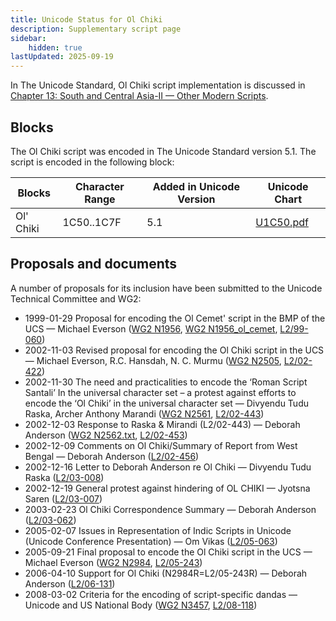 ```yaml
---
title: Unicode Status for Ol Chiki
description: Supplementary script page
sidebar:
    hidden: true
lastUpdated: 2025-09-19
---
```


In The Unicode Standard, Ol Chiki script implementation is discussed in [Chapter 13: South and Central Asia-II — Other Modern Scripts](https://www.unicode.org/versions/latest/core-spec/chapter-13/#G29195).

## Blocks

The Ol Chiki script was encoded in The Unicode Standard version 5.1. The script is encoded in the following block:

| Blocks | Character Range | Added in Unicode Version | Unicode Chart |
| ------ | --------------- | ------------------------ | ------------- |
| Ol' Chiki | 1C50..1C7F | 5.1 | [U1C50.pdf](http://www.unicode.org/charts/PDF/U1C50.pdf) |

## Proposals and documents

A number of proposals for its inclusion have been submitted to the Unicode Technical Committee and WG2:
- 1999-01-29 Proposal for encoding the Ol Cemet' script in the BMP of the UCS — Michael Everson ([WG2 N1956](https://www.unicode.org/wg2/docs/n1956.pdf), [WG2 N1956_ol_cemet](https://www.unicode.org/wg2/docs/n1956_ol_cemet.pdf), [L2/99-060](http://www.unicode.org/L2/L1999/n1956.pdf))
- 2002-11-03 Revised proposal for encoding the Ol Chiki script in the UCS — Michael Everson, R.C. Hansdah, N. C. Murmu ([WG2 N2505](https://www.unicode.org/wg2/docs/n2505.pdf), [L2/02-422](http://www.unicode.org/cgi-bin/GetMatchingDocs.pl?L2/02-422))
- 2002-11-30 The need and practicalities to encode the ‘Roman Script Santali’ In the universal character set – a protest against efforts  to encode the ‘Ol Chiki’ in the universal character set — Divyendu Tudu Raska, Archer Anthony Marandi ([WG2 N2561](https://www.unicode.org/wg2/docs/n2561.pdf), [L2/02-443](http://www.unicode.org/cgi-bin/GetMatchingDocs.pl?L2/02-443))
- 2002-12-03 Response to Raska &amp; Mirandi (L2/02-443) — Deborah Anderson ([WG2 N2562.txt](https://www.unicode.org/wg2/docs/n2562.txt), [L2/02-453](http://www.unicode.org/cgi-bin/GetMatchingDocs.pl?L2/02-453))
- 2002-12-09 Comments on Ol Chiki/Summary of Report from West Bengal — Deborah Anderson ([L2/02-456](http://www.unicode.org/cgi-bin/GetMatchingDocs.pl?L2/02-456))
- 2002-12-16 Letter to Deborah Anderson re Ol Chiki — Divyendu Tudu Raska ([L2/03-008](http://www.unicode.org/cgi-bin/GetMatchingDocs.pl?L2/03-008))
- 2002-12-19 General protest against hindering of OL CHIKI — Jyotsna Saren ([L2/03-007](http://www.unicode.org/cgi-bin/GetMatchingDocs.pl?L2/03-007))
- 2003-02-23 Ol Chiki Correspondence Summary — Deborah Anderson ([L2/03-062](http://www.unicode.org/cgi-bin/GetMatchingDocs.pl?L2/03-062))
- 2005-02-07 Issues in Representation of Indic Scripts in Unicode (Unicode Conference Presentation) — Om Vikas ([L2/05-063](http://www.unicode.org/cgi-bin/GetMatchingDocs.pl?L2/05-063))
- 2005-09-21 Final proposal to encode the Ol Chiki script in the UCS — Michael Everson ([WG2 N2984](https://www.unicode.org/wg2/docs/n2984.pdf), [L2/05-243](http://www.unicode.org/cgi-bin/GetMatchingDocs.pl?L2/05-243))
- 2006-04-10 Support for Ol Chiki (N2984R=L2/05-243R) — Deborah Anderson ([L2/06-131](http://www.unicode.org/cgi-bin/GetMatchingDocs.pl?L2/06-131))
- 2008-03-02 Criteria for the encoding of script-specific dandas — Unicode and US National Body ([WG2 N3457](https://www.unicode.org/wg2/docs/n3457.pdf), [L2/08-118](http://www.unicode.org/cgi-bin/GetMatchingDocs.pl?L2/08-118))
